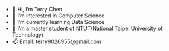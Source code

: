 - 👋 Hi, I’m Terry Chen
- 👀 I’m interested in Computer Science 
- 🌱 I’m currently learning Data Science  
- 💞️ I’m a master student of NTUT(National Taipei University of Technology)
- 📫 Email: terry9026955@gmail.com

<!---
terry9026955/terry9026955 is a ✨ special ✨ repository because its `README.md` (this file) appears on your GitHub profile.
You can click the Preview link to take a look at your changes.
--->
